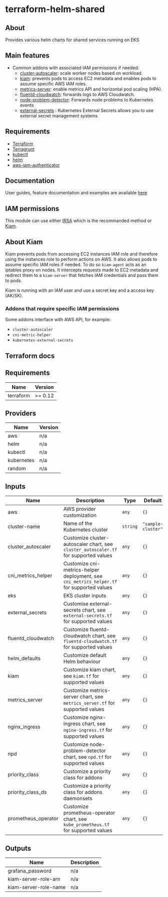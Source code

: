 # terraform-helm-shared


## About

Provides various helm charts for shared services running on EKS 

## Main features

* Common addons with associated IAM permissions if needed:
  * [cluster-autoscaler](https://github.com/kubernetes/autoscaler/tree/master/cluster-autoscaler): scale worker nodes based on workload.
  * [kiam](https://github.com/uswitch/kiam): prevents pods to access EC2 metadata and enables pods to assume specific AWS IAM roles.
  * [metrics-server](https://github.com/kubernetes-incubator/metrics-server): enable metrics API and horizontal pod scaling (HPA).
  * [fluentd-cloudwatch](https://github.com/helm/charts/tree/master/incubator/fluentd-cloudwatch): forwards logs to AWS Cloudwatch.
  * [node-problem-detector](https://github.com/kubernetes/node-problem-detector): Forwards node problems to Kubernetes events
  * [external-secrets](https://github.com/godaddy/kubernetes-external-secrets/) : Kubernetes External Secrets allows you to use external secret management systems

## Requirements

* [Terraform](https://www.terraform.io/intro/getting-started/install.html)
* [Terragrunt](https://github.com/gruntwork-io/terragrunt#install-terragrunt)
* [kubectl](https://kubernetes.io/docs/tasks/tools/install-kubectl/)
* [helm](https://helm.sh/)
* [aws-iam-authenticator](https://github.com/kubernetes-sigs/aws-iam-authenticator)

## Documentation

User guides, feature documentation and examples are available [here](https://clusterfrak-dynamics.github.io/teks/)

## IAM permissions

This module can use either [IRSA](https://aws.amazon.com/blogs/opensource/introducing-fine-grained-iam-roles-service-accounts/) which is the recommanded method or [Kiam](https://github.com/uswitch/kiam).

## About Kiam

Kiam prevents pods from accessing EC2 instances IAM role and therefore using the instances role to perform actions on AWS. It also allows pods to assume specific IAM roles if needed. To do so `kiam-agent` acts as an iptables proxy on nodes. It intercepts requests made to EC2 metadata and redirect them to a `kiam-server` that fetches IAM credentials and pass them to pods.

Kiam is running with an IAM user and use a secret key and a access key (AK/SK).

### Addons that require specific IAM permissions

Some addons interface with AWS API, for example:

* `cluster-autoscaler`
* `cni-metric-helper`
* `kubernetes-external-secrets`

## Terraform docs
<!--- BEGIN_TF_DOCS --->
## Requirements

| Name | Version |
|------|---------|
| terraform | >= 0.12 |

## Providers

| Name | Version |
|------|---------|
| aws | n/a |
| helm | n/a |
| kubectl | n/a |
| kubernetes | n/a |
| random | n/a |

## Inputs

| Name | Description | Type | Default | Required |
|------|-------------|------|---------|:--------:|
| aws | AWS provider customization | `any` | `{}` | no |
| cluster-name | Name of the Kubernetes cluster | `string` | `"sample-cluster"` | no |
| cluster\_autoscaler | Customize cluster-autoscaler chart, see `cluster_autoscaler.tf` for supported values | `any` | `{}` | no |
| cni\_metrics\_helper | Customize cni-metrics-helper deployment, see `cni_metrics_helper.tf` for supported values | `any` | `{}` | no |
| eks | EKS cluster inputs | `any` | `{}` | no |
| external\_secrets | Customise external-secrets chart, see `external-secrets.tf` for supported values | `any` | `{}` | no |
| fluentd\_cloudwatch | Customize fluentd-cloudwatch chart, see `fluentd-cloudwatch.tf` for supported values | `any` | `{}` | no |
| helm\_defaults | Customize default Helm behaviour | `any` | `{}` | no |
| kiam | Customize kiam chart, see `kiam.tf` for supported values | `any` | `{}` | no |
| metrics\_server | Customize metrics-server chart, see `metrics_server.tf` for supported values | `any` | `{}` | no |
| nginx\_ingress | Customize nginx-ingress chart, see `nginx-ingress.tf` for supported values | `any` | `{}` | no |
| npd | Customize node-problem-detector chart, see `npd.tf` for supported values | `any` | `{}` | no |
| priority\_class | Customize a priority class for addons | `any` | `{}` | no |
| priority\_class\_ds | Customize a priority class for addons daemonsets | `any` | `{}` | no |
| prometheus\_operator | Customize prometheus-operator chart, see `kube_prometheus.tf` for supported values | `any` | `{}` | no |

## Outputs

| Name | Description |
|------|-------------|
| grafana\_password | n/a |
| kiam-server-role-arn | n/a |
| kiam-server-role-name | n/a |

<!--- END_TF_DOCS --->
